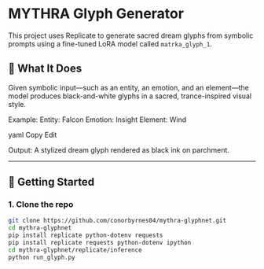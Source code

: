 
# MYTHRA Glyph Generator

This project uses Replicate to generate sacred dream glyphs from symbolic prompts using a fine-tuned LoRA model called `matrka_glyph_1`.

## 🔮 What It Does

Given symbolic input—such as an entity, an emotion, and an element—the model produces black-and-white glyphs in a sacred, trance-inspired visual style.

Example:
Entity: Falcon
Emotion: Insight
Element: Wind

yaml
Copy
Edit

Output: A stylized dream glyph rendered as black ink on parchment.

---

## 🚀 Getting Started

### 1. Clone the repo

```bash
git clone https://github.com/conorbyrnes04/mythra-glyphnet.git
cd mythra-glyphnet
pip install replicate python-dotenv requests
pip install replicate requests python-dotenv ipython
cd mythra-glyphnet/replicate/inference
python run_glyph.py



